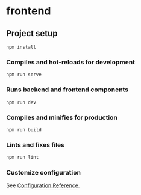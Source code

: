 # frontend

## Project setup

```
npm install
```

### Compiles and hot-reloads for development

```
npm run serve
```

### Runs backend and frontend components

```
npm run dev
```

### Compiles and minifies for production

```
npm run build
```

### Lints and fixes files

```
npm run lint
```

### Customize configuration

See [Configuration Reference](https://cli.vuejs.org/config/).
